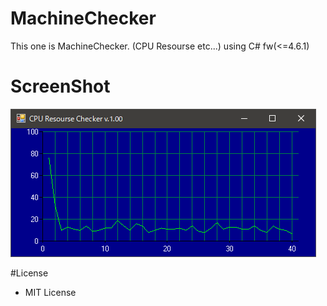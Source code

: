 # MachineChecker
This one is MachineChecker. (CPU Resourse etc...) using C# fw(&lt;=4.6.1)

# ScreenShot
![usage](usage.png)

#License
- MIT License